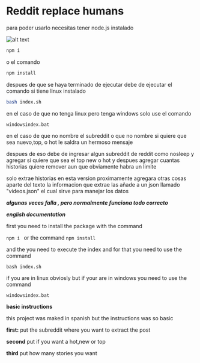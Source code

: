 # Reddit replace humans

para poder usarlo necesitas tener node.js instalado 

 ![alt text](https://cdn.discordapp.com/attachments/714305532080554035/758915317291810816/unknown.png) 

```bash
npm i 
```
o el comando 
```bash
npm install
```
despues de que se haya terminado de ejecutar debe de ejecutar el comando si tiene linux instalado
```bash
bash index.sh
```

en el caso de que no tenga linux pero tenga windows solo use el comando 
```bash
windowsindex.bat

```
en el caso de que no nombre el subreddit o que no nombre si quiere que sea nuevo,top, o hot le saldra un hermoso mensaje 

despues de eso debe de ingresar algun subreddit de reddit como nosleep
y agregar si quiere que sea el top new o hot
y despues agregar cuantas historias quiere remover aun que obviamente habra un limite

solo extrae historias en esta version proximamente agregara otras cosas aparte del texto
la informacion que extrae las añade a un json llamado "videos.json" el cual sirve para manejar los datos

***algunas veces falla , pero normalmente funciona todo correcto***


***english documentation***


first you need to install the package with the command 

```npm i ``` or the command ```npm install```

and the you need to execute the index and for that you need to use the command

```bash index.sh```

if you are in linux obviosly but if your are in
windows you need to use the command

```windowsindex.bat```

**basic instructions**

this project was maked in spanish but the instructions was so basic

**first:** put the subreddit where you want to extract the post

**second** put if you want a hot,new or top 

**third** put how many stories you want
